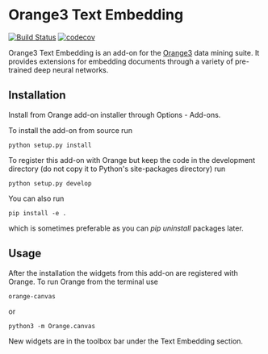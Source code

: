 Orange3 Text Embedding
=======================
[![Build Status](https://travis-ci.org/biolab/orange3-textembedding.svg?branch=master)](https://travis-ci.org/biolab/orange3-textembedding)
[![codecov](https://codecov.io/gh/biolab/orange3-textembedding/branch/master/graph/badge.svg)](https://codecov.io/gh/biolab/orange3-textembedding)

Orange3 Text Embedding is an add-on for the [Orange3](http://orange.biolab.si) data mining suite. It provides extensions for embedding documents through a variety of pre-trained deep neural networks.

Installation
------------
Install from Orange add-on installer through Options - Add-ons.

To install the add-on from source run

    python setup.py install

To register this add-on with Orange but keep the code in the development directory (do not copy it to 
Python's site-packages directory) run

    python setup.py develop

You can also run

    pip install -e .

which is sometimes preferable as you can *pip uninstall* packages later.

Usage
-----

After the installation the widgets from this add-on are registered with Orange. To run Orange from the terminal
use

    orange-canvas

or

    python3 -m Orange.canvas

New widgets are in the toolbox bar under the Text Embedding section.
